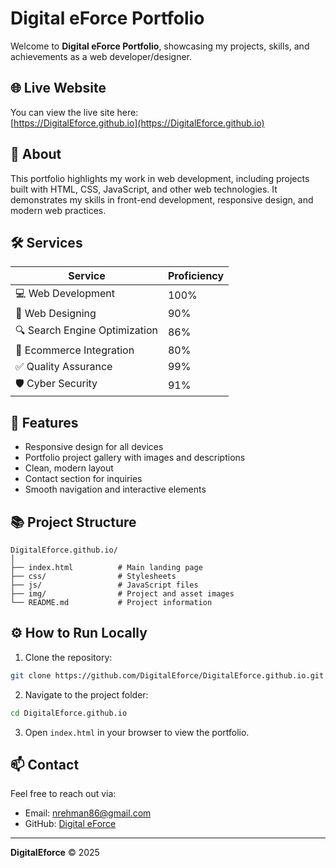 # Digital eForce Portfolio

Welcome to **Digital eForce Portfolio**, showcasing my projects, skills, and achievements as a web developer/designer.

## 🌐 Live Website

You can view the live site here:  
[https://DigitalEforce.github.io](https://DigitalEforce.github.io)

## 💼 About

This portfolio highlights my work in web development, including projects built with HTML, CSS, JavaScript, and other web technologies. It demonstrates my skills in front-end development, responsive design, and modern web practices.
## 🛠 Services

| Service | Proficiency |
|---------|------------|
| 💻 Web Development | 100% |
| 🎨 Web Designing | 90% |
| 🔍 Search Engine Optimization | 86% |
| 🛒 Ecommerce Integration | 80% |
| ✅ Quality Assurance | 99% |
| 🛡 Cyber Security | 91% |

## 🔧 Features

- Responsive design for all devices
- Portfolio project gallery with images and descriptions
- Clean, modern layout
- Contact section for inquiries
- Smooth navigation and interactive elements

## 📚 Project Structure

```
DigitalEforce.github.io/
│
├── index.html          # Main landing page
├── css/                # Stylesheets
├── js/                 # JavaScript files
├── img/                # Project and asset images
└── README.md           # Project information
```

## ⚙ How to Run Locally

1. Clone the repository:
```bash
git clone https://github.com/DigitalEforce/DigitalEforce.github.io.git
```
2. Navigate to the project folder:
```bash
cd DigitalEforce.github.io
```
3. Open `index.html` in your browser to view the portfolio.

## 📫 Contact

Feel free to reach out via:

- Email: nrehman86@gmail.com
- GitHub: [Digital eForce](https://github.com/DigitalEforce)

---

**DigitalEforce** © 2025

